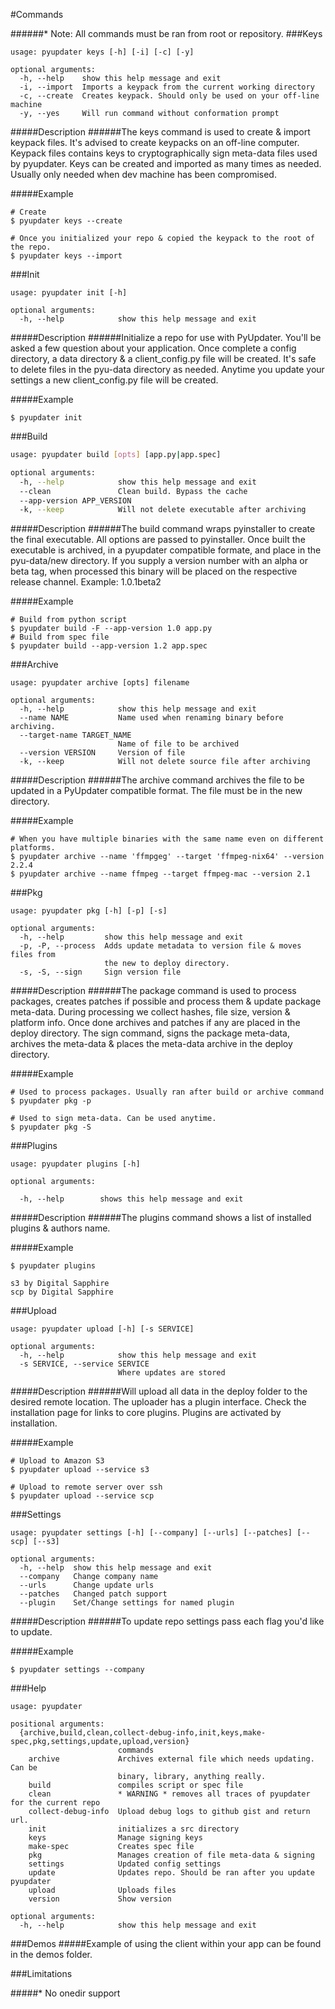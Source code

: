 #Commands

######* Note: All commands must be ran from root or repository.
###Keys
```
usage: pyupdater keys [-h] [-i] [-c] [-y]

optional arguments:
  -h, --help    show this help message and exit
  -i, --import  Imports a keypack from the current working directory
  -c, --create  Creates keypack. Should only be used on your off-line machine
  -y, --yes     Will run command without conformation prompt
```

#####Description
######The keys command is used to create & import keypack files. It's advised to create keypacks on an off-line computer. Keypack files contains keys to cryptographically sign meta-data files used by pyupdater. Keys can be created and imported as many times as needed. Usually only needed when dev machine has been compromised.

#####Example
```
# Create
$ pyupdater keys --create

# Once you initialized your repo & copied the keypack to the root of the repo.
$ pyupdater keys --import
```

###Init
```
usage: pyupdater init [-h]

optional arguments:
  -h, --help            show this help message and exit
```

#####Description
######Initialize a repo for use with PyUpdater. You'll be asked a few question about your application. Once complete a config directory, a data directory & a client_config.py file will be created. It's safe to delete files in the pyu-data directory as needed. Anytime you update your settings a new client_config.py file will be created.

#####Example
```
$ pyupdater init
```


###Build
```bash
usage: pyupdater build [opts] [app.py|app.spec]

optional arguments:
  -h, --help            show this help message and exit
  --clean               Clean build. Bypass the cache
  --app-version APP_VERSION
  -k, --keep            Will not delete executable after archiving
```

#####Description
######The build command wraps pyinstaller to create the final executable. All options are passed to pyinstaller. Once built the executable is archived, in a pyupdater compatible formate, and place in the pyu-data/new directory. If you supply a version number with an alpha or beta tag, when processed this binary will be placed on the respective release channel. Example: 1.0.1beta2

#####Example
```
# Build from python script
$ pyupdater build -F --app-version 1.0 app.py
# Build from spec file
$ pyupdater build --app-version 1.2 app.spec
```


###Archive
```
usage: pyupdater archive [opts] filename

optional arguments:
  -h, --help            show this help message and exit
  --name NAME           Name used when renaming binary before archiving.
  --target-name TARGET_NAME
                        Name of file to be archived
  --version VERSION     Version of file
  -k, --keep            Will not delete source file after archiving
```

#####Description
######The archive command archives the file to be updated in a PyUpdater compatible format. The file must be in the new directory.

#####Example
```
# When you have multiple binaries with the same name even on different platforms.
$ pyupdater archive --name 'ffmpgeg' --target 'ffmpeg-nix64' --version 2.2.4
$ pyupdater archive --name ffmpeg --target ffmpeg-mac --version 2.1
```

###Pkg
```
usage: pyupdater pkg [-h] [-p] [-s]

optional arguments:
  -h, --help         show this help message and exit
  -p, -P, --process  Adds update metadata to version file & moves files from
                     the new to deploy directory.
  -s, -S, --sign     Sign version file
```

#####Description
######The package command is used to process packages, creates patches if possible and process them & update package meta-data. During processing we collect hashes, file size, version & platform info. Once done archives and patches if any are placed in the deploy directory. The sign command, signs the package meta-data, archives the meta-data & places the meta-data archive in the deploy directory.

#####Example
```
# Used to process packages. Usually ran after build or archive command
$ pyupdater pkg -p

# Used to sign meta-data. Can be used anytime.
$ pyupdater pkg -S
```

###Plugins
```
usage: pyupdater plugins [-h]

optional arguments:

  -h, --help        shows this help message and exit
```

#####Description
######The plugins command shows a list of installed plugins & authors name.

#####Example
```
$ pyupdater plugins

s3 by Digital Sapphire
scp by Digital Sapphire

```

###Upload
```
usage: pyupdater upload [-h] [-s SERVICE]

optional arguments:
  -h, --help            show this help message and exit
  -s SERVICE, --service SERVICE
                        Where updates are stored
```

#####Description
######Will upload all data in the deploy folder to the desired remote location. The uploader has a plugin interface. Check the installation page for links to core plugins. Plugins are activated by installation.

#####Example
```
# Upload to Amazon S3
$ pyupdater upload --service s3

# Upload to remote server over ssh
$ pyupdater upload --service scp
```

###Settings
```
usage: pyupdater settings [-h] [--company] [--urls] [--patches] [--scp] [--s3]

optional arguments:
  -h, --help  show this help message and exit
  --company   Change company name
  --urls      Change update urls
  --patches   Changed patch support
  --plugin    Set/Change settings for named plugin
```

#####Description
######To update repo settings pass each flag you'd like to update.

#####Example
```
$ pyupdater settings --company
```

###Help
```
usage: pyupdater

positional arguments:
  {archive,build,clean,collect-debug-info,init,keys,make-spec,pkg,settings,update,upload,version}
                        commands
    archive             Archives external file which needs updating. Can be
                        binary, library, anything really.
    build               compiles script or spec file
    clean               * WARNING * removes all traces of pyupdater for the current repo
    collect-debug-info  Upload debug logs to github gist and return url.
    init                initializes a src directory
    keys                Manage signing keys
    make-spec           Creates spec file
    pkg                 Manages creation of file meta-data & signing
    settings            Updated config settings
    update              Updates repo. Should be ran after you update pyupdater
    upload              Uploads files
    version             Show version

optional arguments:
  -h, --help            show this help message and exit
```


###Demos
#####Example of using the client within your app can be found in the demos folder.

###Limitations

#####* No onedir support